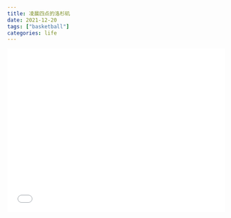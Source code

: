 ```yaml
---
title: 凌晨四点的洛杉矶
date: 2021-12-20
tags: ["basketball"]
categories: life
---
```


<iframe src="//player.bilibili.com/player.html?aid=846152760&bvid=BV1z54y1G7KL&cid=354795996&page=1" scrolling="no" border="0" frameborder="no" framespacing="0" allowfullscreen="true" width="100%" style="aspect-ratio: 4/3"> </iframe>




